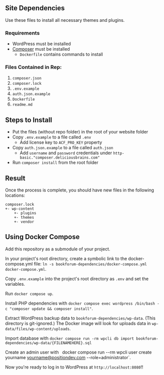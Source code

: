 ## Site Dependencies
Use these files to install all necessary themes and plugins.

### Requirements
- WordPress must be installed
- [Composer](https://getcomposer.org/) must be installed
   - `Dockerfile` contains commands to install

### Files Contained in Rep:
1. `composer.json`
2. `composer.lock`
3. `.env.example`
4. `auth.json.example`
5. `Dockerfile`
6. `readme.md`

## Steps to Install
- Put the files (without repo folder) in the root of your website folder
- Copy `.env.example` to a file called `.env`
   - Add license key to `ACF_PRO_KEY` property
- Copy `auth.json.example` to a file called `auth.json`
   - Add `username` and `password` credentials under `http-basic."composer.deliciousbrains.com"`
- Run `composer install` from the root folder

## Result
Once the process is complete, you should have new files in the following locations:


```
composer.lock
+- wp-content
    +- plugins
    +- themes
    +- vendor
```

## Using Docker Compose

Add this repository as a submodule of your project.

In your project's root directory, create a symbolic link to the docker-compose.yml file: `ln -s bookforum-dependencies/docker-compose.yml docker-compose.yml`.

Copy `.env.example` into the project's root directory as `.env` and set the variables.

Run `docker compose up`.

Install PHP dependencies with `docker compose exec wordpress /bin/bash -c "composer update && composer install"`.

Extract WordPress backup data to `bookforum-dependencies/wp-data`. (This directory is git-ignored.) The Docker image will look for uploads data in `wp-data/files/wp-content/uploads`.

Import database with `docker compose run -rm wpcli db import bookforum-dependencies/wp-data/{FILENAMEHERE}.sql`

Create an admin user with `
`docker compose run --rm wpcli user create yourname yourname@positiondev.com --role=administrator`.

Now you're ready to log in to WordPress at `http://localhost:8080`!!
